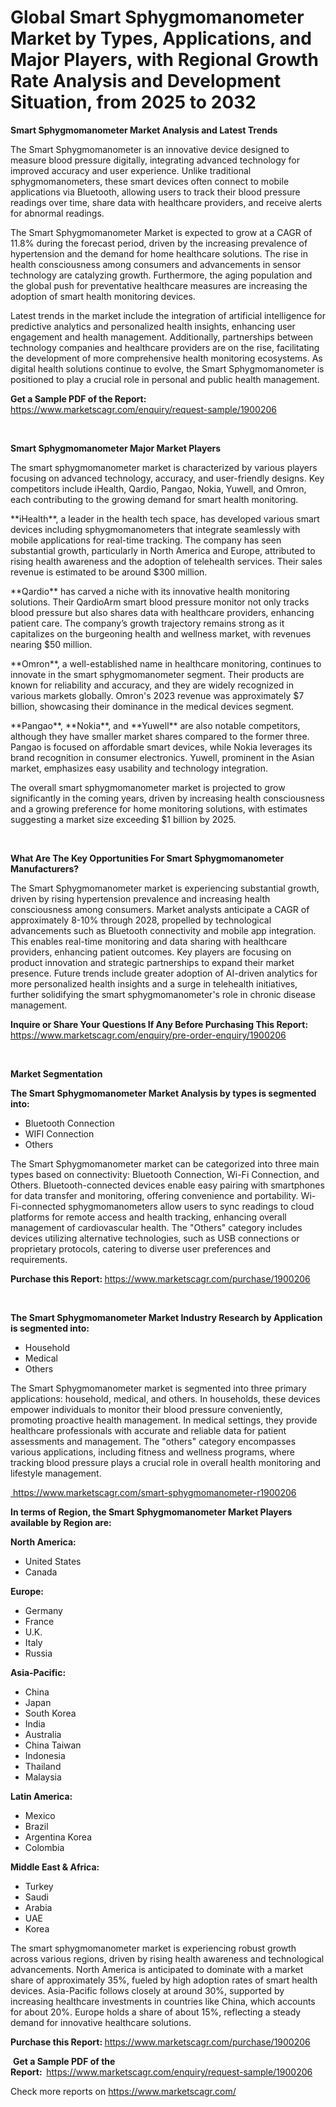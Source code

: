 <p><h1>Global Smart Sphygmomanometer Market by Types, Applications, and Major Players, with Regional Growth Rate Analysis and Development Situation, from 2025 to 2032</h1></p><p><strong>Smart Sphygmomanometer Market Analysis and Latest Trends</strong></p>
<p><p>The Smart Sphygmomanometer is an innovative device designed to measure blood pressure digitally, integrating advanced technology for improved accuracy and user experience. Unlike traditional sphygmomanometers, these smart devices often connect to mobile applications via Bluetooth, allowing users to track their blood pressure readings over time, share data with healthcare providers, and receive alerts for abnormal readings. </p><p>The Smart Sphygmomanometer Market is expected to grow at a CAGR of 11.8% during the forecast period, driven by the increasing prevalence of hypertension and the demand for home healthcare solutions. The rise in health consciousness among consumers and advancements in sensor technology are catalyzing growth. Furthermore, the aging population and the global push for preventative healthcare measures are increasing the adoption of smart health monitoring devices.</p><p>Latest trends in the market include the integration of artificial intelligence for predictive analytics and personalized health insights, enhancing user engagement and health management. Additionally, partnerships between technology companies and healthcare providers are on the rise, facilitating the development of more comprehensive health monitoring ecosystems. As digital health solutions continue to evolve, the Smart Sphygmomanometer is positioned to play a crucial role in personal and public health management.</p></p>
<p><strong>Get a Sample PDF of the Report:&nbsp;</strong> <a href="https://www.marketscagr.com/enquiry/request-sample/1900206?utm_campaign=3072&utm_medium=2&utm_source=Github&utm_content=ia&utm_term=04032025&utm_id=smart-sphygmomanometer">https://www.marketscagr.com/enquiry/request-sample/1900206</a></p>
<p>&nbsp;</p>
<p><strong>Smart Sphygmomanometer Major Market Players</strong></p>
<p><p>The smart sphygmomanometer market is characterized by various players focusing on advanced technology, accuracy, and user-friendly designs. Key competitors include iHealth, Qardio, Pangao, Nokia, Yuwell, and Omron, each contributing to the growing demand for smart health monitoring.</p><p>**iHealth**, a leader in the health tech space, has developed various smart devices including sphygmomanometers that integrate seamlessly with mobile applications for real-time tracking. The company has seen substantial growth, particularly in North America and Europe, attributed to rising health awareness and the adoption of telehealth services. Their sales revenue is estimated to be around $300 million.</p><p>**Qardio** has carved a niche with its innovative health monitoring solutions. Their QardioArm smart blood pressure monitor not only tracks blood pressure but also shares data with healthcare providers, enhancing patient care. The company’s growth trajectory remains strong as it capitalizes on the burgeoning health and wellness market, with revenues nearing $50 million.</p><p>**Omron**, a well-established name in healthcare monitoring, continues to innovate in the smart sphygmomanometer segment. Their products are known for reliability and accuracy, and they are widely recognized in various markets globally. Omron's 2023 revenue was approximately $7 billion, showcasing their dominance in the medical devices segment.</p><p>**Pangao**, **Nokia**, and **Yuwell** are also notable competitors, although they have smaller market shares compared to the former three. Pangao is focused on affordable smart devices, while Nokia leverages its brand recognition in consumer electronics. Yuwell, prominent in the Asian market, emphasizes easy usability and technology integration.</p><p>The overall smart sphygmomanometer market is projected to grow significantly in the coming years, driven by increasing health consciousness and a growing preference for home monitoring solutions, with estimates suggesting a market size exceeding $1 billion by 2025.</p></p>
<p>&nbsp;</p>
<p><strong>What Are The Key Opportunities For Smart Sphygmomanometer Manufacturers?</strong></p>
<p><p>The Smart Sphygmomanometer market is experiencing substantial growth, driven by rising hypertension prevalence and increasing health consciousness among consumers. Market analysts anticipate a CAGR of approximately 8-10% through 2028, propelled by technological advancements such as Bluetooth connectivity and mobile app integration. This enables real-time monitoring and data sharing with healthcare providers, enhancing patient outcomes. Key players are focusing on product innovation and strategic partnerships to expand their market presence. Future trends include greater adoption of AI-driven analytics for more personalized health insights and a surge in telehealth initiatives, further solidifying the smart sphygmomanometer's role in chronic disease management.</p></p>
<p><strong>Inquire or Share Your Questions If Any Before Purchasing This Report:</strong> <a href="https://www.marketscagr.com/enquiry/pre-order-enquiry/1900206?utm_campaign=3072&utm_medium=2&utm_source=Github&utm_content=ia&utm_term=04032025&utm_id=smart-sphygmomanometer">https://www.marketscagr.com/enquiry/pre-order-enquiry/1900206</a></p>
<p>&nbsp;</p>
<p><strong>Market Segmentation</strong></p>
<p><strong>The Smart Sphygmomanometer Market Analysis by types is segmented into:</strong></p>
<p><ul><li>Bluetooth Connection</li><li>WIFI Connection</li><li>Others</li></ul></p>
<p><p>The Smart Sphygmomanometer market can be categorized into three main types based on connectivity: Bluetooth Connection, Wi-Fi Connection, and Others. Bluetooth-connected devices enable easy pairing with smartphones for data transfer and monitoring, offering convenience and portability. Wi-Fi-connected sphygmomanometers allow users to sync readings to cloud platforms for remote access and health tracking, enhancing overall management of cardiovascular health. The "Others" category includes devices utilizing alternative technologies, such as USB connections or proprietary protocols, catering to diverse user preferences and requirements.</p></p>
<p><strong>Purchase this Report:&nbsp;</strong><a href="https://www.marketscagr.com/purchase/1900206?utm_campaign=3072&utm_medium=2&utm_source=Github&utm_content=ia&utm_term=04032025&utm_id=smart-sphygmomanometer">https://www.marketscagr.com/purchase/1900206</a></p>
<p>&nbsp;</p>
<p><strong>The Smart Sphygmomanometer Market Industry Research by Application is segmented into:</strong></p>
<p><ul><li>Household</li><li>Medical</li><li>Others</li></ul></p>
<p><p>The Smart Sphygmomanometer market is segmented into three primary applications: household, medical, and others. In households, these devices empower individuals to monitor their blood pressure conveniently, promoting proactive health management. In medical settings, they provide healthcare professionals with accurate and reliable data for patient assessments and management. The "others" category encompasses various applications, including fitness and wellness programs, where tracking blood pressure plays a crucial role in overall health monitoring and lifestyle management.</p></p>
<p><a href="https://www.marketscagr.com/smart-sphygmomanometer-r1900206?utm_campaign=3072&utm_medium=2&utm_source=Github&utm_content=ia&utm_term=04032025&utm_id=smart-sphygmomanometer">&nbsp;https://www.marketscagr.com/smart-sphygmomanometer-r1900206</a></p>
<p><strong>In terms of Region, the Smart Sphygmomanometer Market Players available by Region are:</strong></p>
<p>
    <p> <strong> North America: </strong>
        <ul>
            <li>United States</li>
            <li>Canada</li>
        </ul>
        </p> 
    <p> <strong> Europe: </strong>
        <ul>
            <li>Germany</li>
            <li>France</li>
            <li>U.K.</li>
            <li>Italy</li>
            <li>Russia</li>
        </ul>
        </p> 
    <p> <strong> Asia-Pacific: </strong>
        <ul>
            <li>China</li>
            <li>Japan</li>
            <li>South Korea</li>
            <li>India</li>
            <li>Australia</li>
            <li>China Taiwan</li>
            <li>Indonesia</li>
            <li>Thailand</li>
            <li>Malaysia</li>
        </ul>
        </p> 
    <p> <strong> Latin America: </strong>
        <ul>
            <li>Mexico</li>
            <li>Brazil</li>
            <li>Argentina Korea</li>
            <li>Colombia</li>
        </ul>
        </p> 
    <p> <strong> Middle East & Africa: </strong>
        <ul>
            <li>Turkey</li>
            <li>Saudi</li>
            <li>Arabia</li>
            <li>UAE</li>
            <li>Korea</li>
        </ul>
    </p>
    </p>
<p><p>The smart sphygmomanometer market is experiencing robust growth across various regions, driven by rising health awareness and technological advancements. North America is anticipated to dominate with a market share of approximately 35%, fueled by high adoption rates of smart health devices. Asia-Pacific follows closely at around 30%, supported by increasing healthcare investments in countries like China, which accounts for about 20%. Europe holds a share of about 15%, reflecting a steady demand for innovative healthcare solutions.</p></p>
<p><strong>Purchase this Report: </strong><a href="https://www.marketscagr.com/purchase/1900206?utm_campaign=3072&utm_medium=2&utm_source=Github&utm_content=ia&utm_term=04032025&utm_id=smart-sphygmomanometer">https://www.marketscagr.com/purchase/1900206</a></p>
<p>&nbsp;<strong>Get a Sample PDF of the Report:&nbsp;&nbsp;</strong><a href="https://www.marketscagr.com/enquiry/request-sample/1900206?utm_campaign=3072&utm_medium=2&utm_source=Github&utm_content=ia&utm_term=04032025&utm_id=smart-sphygmomanometer">https://www.marketscagr.com/enquiry/request-sample/1900206</a></p>
<p><strong></strong></p>
<p>Check more reports on <a href="https://www.marketscagr.com/?utm_campaign=3072&utm_medium=2&utm_source=Github&utm_content=ia&utm_term=04032025&utm_id=smart-sphygmomanometer">https://www.marketscagr.com/</a></p>